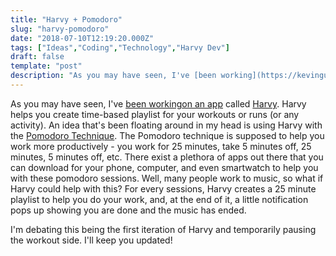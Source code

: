 ```yaml
---
title: "Harvy + Pomodoro"
slug: "harvy-pomodoro"
date: "2018-07-10T12:19:20.000Z"
tags: ["Ideas","Coding","Technology","Harvy Dev"]
draft: false
template: "post"
description: "As you may have seen, I've [been working](https://kevinguebert.com/2018/06/02/meet-harvy/)[on an app](https://kevinguebert.com/2018/06/07/better-recommendations-with-harvy/) called..."
---
```


As you may have seen, I've [been working](https://kevinguebert.com/2018/06/02/meet-harvy/)[on an app](https://kevinguebert.com/2018/06/07/better-recommendations-with-harvy/) called [Harvy](www.harvy.app). Harvy helps you create time-based playlist for your workouts or runs (or any activity). An idea that's been floating around in my head is using Harvy with the [Pomodoro Technique](https://en.wikipedia.org/wiki/Pomodoro_Technique). The Pomodoro technique is supposed to help you work more productively - you work for 25 minutes, take 5 minutes off, 25 minutes, 5 minutes off, etc. There exist a plethora of apps out there that you can download for your phone, computer, and even smartwatch to help you with these pomodoro sessions. Well, many people work to music, so what if Harvy could help with this? For every sessions, Harvy creates a 25 minute playlist to help you do your work, and, at the end of it, a little notification pops up showing you are done and the music has ended.

I'm debating this being the first iteration of Harvy and temporarily pausing the workout side. I'll keep you updated!
